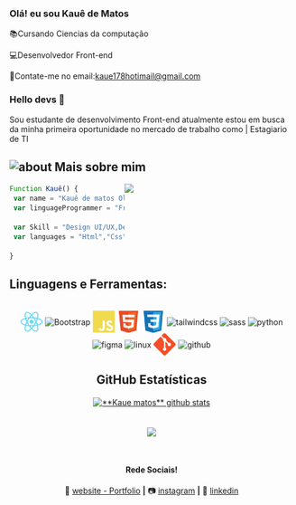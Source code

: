 ### Olá! eu sou Kauê de Matos

 📚Cursando Ciencias da computação
 
💻Desenvolvedor Front-end

📩Contate-me no email:kaue178hotimail@gmail.com
 
 ### Hello devs 👋

Sou estudante de desenvolvimento Front-end atualmente estou em busca da minha primeira oportunidade no mercado de trabalho como | Estagiario de TI

## <img width="45" alt="about" src="https://cdn.jsdelivr.net/gh/devicons/devicon/icons/javascript/javascript-plain.svg"> Mais sobre mim

<img align="right" width="300" src="![image](https://user-images.githubusercontent.com/98132837/211220797-372f0236-75f4-4cf8-864c-09c7e25121cb.png)
" />

```javascript
Function Kauê() {
 var name = "Kauê de matos Oliveira"
 var linguageProgrammer = "Front-end,Design UI/UX / Back-end"
 
 var Skill = "Design UI/UX,Design Responsivo/Criação de sites - Voltade de aprender"
 var languages = "Html","Css" "Python", "JavaScript", "React"

}
```

## **Linguagens e Ferramentas:**  

 <div align="center" valign="top"><br>
  <img align="center" alt="React" height="40" width="40" src="https://raw.githubusercontent.com/devicons/devicon/master/icons/react/react-original.svg">
  <img align="center" alt="Bootstrap" height="40" width="40" src="https://cdn.jsdelivr.net/gh/devicons/devicon/icons/bootstrap/bootstrap-original-wordmark.svg">
  <img align="center" alt="Js" height="40" width="40" src="https://raw.githubusercontent.com/devicons/devicon/master/icons/javascript/javascript-plain.svg">
  <img align="center" alt="HTML" height="40" width="40" src="https://raw.githubusercontent.com/devicons/devicon/master/icons/html5/html5-original.svg">
  <img align="center" alt="CSS" height="40" width="40" src="https://raw.githubusercontent.com/devicons/devicon/master/icons/css3/css3-original.svg">
  <img align="center" alt="tailwindcss" height="40" width="40" src="https://cdn.jsdelivr.net/gh/devicons/devicon/icons/tailwindcss/tailwindcss-plain.svg"/>
  <img align="center" alt="sass"  height="40" width="40" src="https://cdn.jsdelivr.net/gh/devicons/devicon/icons/sass/sass-original.svg" />
  <img align="center" alt="python" height="40" width="40" src="https://cdn.jsdelivr.net/gh/devicons/devicon/icons/python/python-original.svg">
 <img align="center" alt="figma" height="40" width="40" src="https://cdn.jsdelivr.net/gh/devicons/devicon/icons/figma/figma-original.svg">
   <img align="center" alt="linux" height="40" width="40" src="https://cdn.jsdelivr.net/gh/devicons/devicon/icons/linux/linux-original.svg" />
  <img align="center" alt="git" height="40" width="40" src="https://raw.githubusercontent.com/devicons/devicon/master/icons/git/git-original.svg">
  <img align="center" alt="github" height="40" width="40" src="https://github.com/duribeiro/duribeiro/blob/main/assets/GitHub.png">
  

## **GitHub Estatísticas**

<a href="https://github.com/ikauematos">
 <img align="center" src="https://github-readme-stats.vercel.app/api?username=IkaueMatos&show_icons=true&theme=kacho_ga&line_height=27" alt="**Kaue matos** github stats"/>
</a>
 
 <br>
 <br>
 <br>
 
 <a href="https://github.com/ikauematos">
  <img align="center" width = "300px"src="https://github-readme-stats.vercel.app/api/top-langs/?username=IkaueMatos&theme=kacho_ga&hide_langs_below=1" />
</a>

[website - Portfolio]: https://ikauematos.github.io/Portfolio/
[instagram]: https://www.instagram.com/kauematos2003/
[linkedin]: https://www.linkedin.com/in/kauê-matos-oliveira-a76410213/
<br>

#### Rede Sociais!

🏡 [website - Portfolio][website - Portfolio] **|** 
📷 [instagram][instagram] **|** 
👔 [linkedin][linkedin]
  
 
</div>



